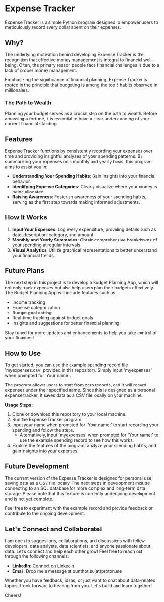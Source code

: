# Expense Tracker
Expense Tracker is a simple Python program designed to empower users to meticulously record every dollar spent on their expenses.

## Why?
The underlying motivation behind developing Expense Tracker is the recognition that effective money management is integral to financial well-being. Often, the primary reason people face financial challenges is due to a lack of proper money management.

Emphasizing the significance of financial planning, Expense Tracker is rooted in the principle that budgeting is among the top 5 habits observed in millionaires.

### The Path to Wealth
Planning your budget serves as a crucial step on the path to wealth. Before amassing a fortune, it is essential to have a clear understanding of your current financial standing.

## Features
Expense Tracker functions by consistently recording your expenses over time and providing insightful analyses of your spending patterns. By summarizing your expenses on a monthly and yearly basis, this program aims to assist you in:

- **Understanding Your Spending Habits**: Gain insights into your financial behavior.
- **Identifying Expense Categories**: Clearly visualize where your money is being allocated.
- **Raising Awareness**: Foster an awareness of your spending habits, serving as the first step towards making informed adjustments.

## How It Works
1. **Input Your Expenses**: Log every expenditure, providing details such as date, description, category, and amount.
2. **Monthly and Yearly Summaries**: Obtain comprehensive breakdowns of your spending at regular intervals.
3. **Visual Analytics**: Utilize graphical representations to better understand your financial trends.

## Future Plans

The next step in this project is to develop a Budget Planning App, which will not only track expenses but also help users plan their budgets effectively. The Budget Planning App will include features such as:

- Income tracking
- Expense categorization
- Budget goal setting
- Real-time tracking against budget goals
- Insights and suggestions for better financial planning

Stay tuned for more updates and enhancements to help you take control of your finances!

## How to Use

To get started, you can use the example spending record file 'myexpenses.csv' provided in this repository. Simply input 'myexpenses' when prompted for 'Your name:'.

The program allows users to start from zero records, and it will record expenses under their specified name. Since this is designed as a personal expense tracker, it saves data as a CSV file locally on your machine.

**Usage Steps:**
1. Clone or download this repository to your local machine.
2. Run the Expense Tracker program.
3. Input your name when prompted for 'Your name:' to start recording your spending and follow the steps.
   - Alternatively, input 'myexpenses' when prompted for 'Your name:' to use the example spending record to see how this works.
4. Explore the features of the program, analyze your spending habits, and gain insights into your expenses.

## Future Development

The current version of the Expense Tracker is designed for personal use, saving data as a CSV file locally. The next steps in development include connecting to an SQL database for more complex and long-term data storage. Please note that this feature is currently undergoing development and is not yet complete.

Feel free to experiment with the example record and provide feedback or contribute to the ongoing development.

## Let's Connect and Collaborate!

I am open to suggestions, collaborations, and discussions with fellow developers, data analysts, data scientists, and anyone passionate about data. Let's connect and help each other grow! Feel free to reach out through the following channels:

- **LinkedIn**: [Connect on LinkedIn](https://www.linkedin.com/in/bunthot/)
- **Email**: Drop me a message at bunthot.su(at)proton.me

Whether you have feedback, ideas, or just want to chat about data-related topics, I look forward to hearing from you. Let's build and learn together!

Cheers!
